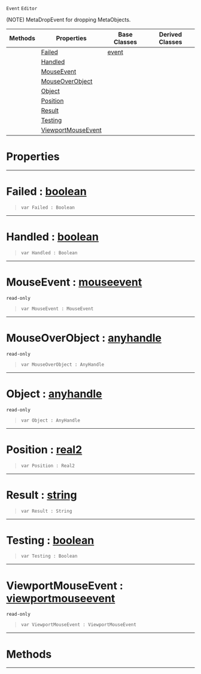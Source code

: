  `Event` `Editor`



(NOTE) MetaDropEvent for dropping MetaObjects.

|Methods|Properties|Base Classes|Derived Classes|
|---|---|---|---|
| |[ Failed](https://github.com/zeroengineteam/ZeroDocs/blob/master/code_reference/class_reference/metadropevent.markdown#failed-zero-engine-docum)|[event](https://github.com/zeroengineteam/ZeroDocs/blob/master/code_reference/class_reference/event.markdown)| |
| |[ Handled](https://github.com/zeroengineteam/ZeroDocs/blob/master/code_reference/class_reference/metadropevent.markdown#handled-zero-engine-docu)| | |
| |[ MouseEvent](https://github.com/zeroengineteam/ZeroDocs/blob/master/code_reference/class_reference/metadropevent.markdown#mouseevent-zero-engine-d)| | |
| |[ MouseOverObject](https://github.com/zeroengineteam/ZeroDocs/blob/master/code_reference/class_reference/metadropevent.markdown#mouseoverobject-zero-eng)| | |
| |[ Object](https://github.com/zeroengineteam/ZeroDocs/blob/master/code_reference/class_reference/metadropevent.markdown#object-zero-engine-docum)| | |
| |[ Position](https://github.com/zeroengineteam/ZeroDocs/blob/master/code_reference/class_reference/metadropevent.markdown#position-zero-engine-doc)| | |
| |[ Result](https://github.com/zeroengineteam/ZeroDocs/blob/master/code_reference/class_reference/metadropevent.markdown#result-zero-engine-docum)| | |
| |[ Testing](https://github.com/zeroengineteam/ZeroDocs/blob/master/code_reference/class_reference/metadropevent.markdown#testing-zero-engine-docu)| | |
| |[ ViewportMouseEvent](https://github.com/zeroengineteam/ZeroDocs/blob/master/code_reference/class_reference/metadropevent.markdown#viewportmouseevent-zero)| | |


 #  Properties


---  
 #  Failed : [boolean](https://github.com/zeroengineteam/ZeroDocs/blob/master/code_reference/nada_base_types/boolean.markdown)

> 
> ``` lang=cpp, name=Nada
> var Failed : Boolean


---  
 #  Handled : [boolean](https://github.com/zeroengineteam/ZeroDocs/blob/master/code_reference/nada_base_types/boolean.markdown)

> 
> ``` lang=cpp, name=Nada
> var Handled : Boolean


---  
 #  MouseEvent : [mouseevent](https://github.com/zeroengineteam/ZeroDocs/blob/master/code_reference/class_reference/mouseevent.markdown)

 `read-only`

> 
> ``` lang=cpp, name=Nada
> var MouseEvent : MouseEvent


---  
 #  MouseOverObject : [anyhandle](https://github.com/zeroengineteam/ZeroDocs/blob/master/code_reference/nada_base_types/anyhandle.markdown)

 `read-only`

> 
> ``` lang=cpp, name=Nada
> var MouseOverObject : AnyHandle


---  
 #  Object : [anyhandle](https://github.com/zeroengineteam/ZeroDocs/blob/master/code_reference/nada_base_types/anyhandle.markdown)

 `read-only`

> 
> ``` lang=cpp, name=Nada
> var Object : AnyHandle


---  
 #  Position : [real2](https://github.com/zeroengineteam/ZeroDocs/blob/master/code_reference/nada_base_types/real2.markdown)

> 
> ``` lang=cpp, name=Nada
> var Position : Real2


---  
 #  Result : [string](https://github.com/zeroengineteam/ZeroDocs/blob/master/code_reference/nada_base_types/string.markdown)

> 
> ``` lang=cpp, name=Nada
> var Result : String


---  
 #  Testing : [boolean](https://github.com/zeroengineteam/ZeroDocs/blob/master/code_reference/nada_base_types/boolean.markdown)

> 
> ``` lang=cpp, name=Nada
> var Testing : Boolean


---  
 #  ViewportMouseEvent : [viewportmouseevent](https://github.com/zeroengineteam/ZeroDocs/blob/master/code_reference/class_reference/viewportmouseevent.markdown)

 `read-only`

> 
> ``` lang=cpp, name=Nada
> var ViewportMouseEvent : ViewportMouseEvent


---  
 #  Methods


---  
 

 